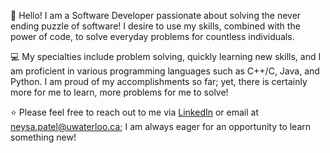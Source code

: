 👋 Hello! I am a Software Developer passionate about solving the never ending puzzle of software! I desire to use my skills, combined with the power of code, to solve everyday problems for countless individuals.

💻 My specialties include problem solving, quickly learning new skills, and I am proficient in various programming languages such as C++/C, Java, and Python. I am proud of my accomplishments so far; yet, there is certainly more for me to learn, more problems for me to solve!

⭐️ Please feel free to reach out to me via [LinkedIn](https://ca.linkedin.com/in/neysa-patel) or email at neysa.patel@uwaterloo.ca; I am always eager for an opportunity to learn something new!
